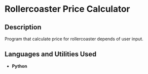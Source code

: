 
<h1>Rollercoaster Price Calculator</h1>

<h2>Description</h2>

Program that calculate price for rollercoaster depends of user input.
<br />


<h2>Languages and Utilities Used</h2>

- <b>Python</b> 

